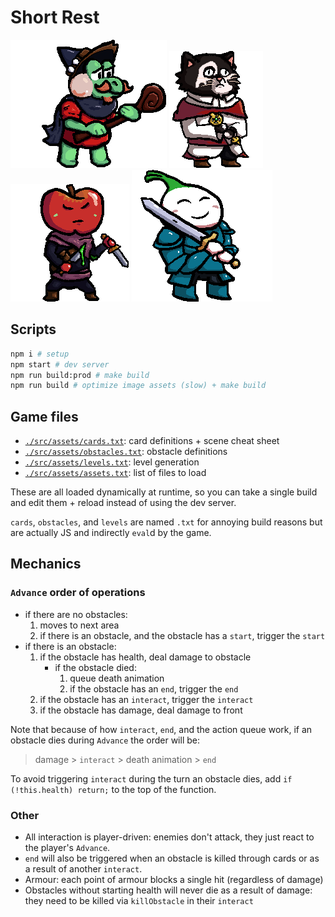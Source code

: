 # Short Rest

![frog](./src/assets/textures/frog.png)
![cat](./src/assets/textures/cat.png)
![apple](./src/assets/textures/apple.png)
![onion](./src/assets/textures/onion.png)

## Scripts

```sh
npm i # setup
npm start # dev server
npm run build:prod # make build
npm run build # optimize image assets (slow) + make build
```

## Game files

- [`./src/assets/cards.txt`](./src/assets/cards.txt): card definitions + scene cheat sheet
- [`./src/assets/obstacles.txt`](./src/assets/obstacles.txt): obstacle definitions
- [`./src/assets/levels.txt`](./src/assets/levels.txt): level generation
- [`./src/assets/assets.txt`](./src/assets/assets.txt): list of files to load

These are all loaded dynamically at runtime, so you can take a single build and edit them + reload instead of using the dev server.

`cards`, `obstacles`, and `levels` are named `.txt` for annoying build reasons but are actually JS and indirectly `eval`d by the game.

## Mechanics

### `Advance` order of operations

- if there are no obstacles:
  1. moves to next area
  2. if there is an obstacle, and the obstacle has a `start`, trigger the `start`
- if there is an obstacle:
  1. if the obstacle has health, deal damage to obstacle
     - if the obstacle died:
       1. queue death animation
       2. if the obstacle has an `end`, trigger the `end`
  2. if the obstacle has an `interact`, trigger the `interact`
  3. if the obstacle has damage, deal damage to front

Note that because of how `interact`, `end`, and the action queue work, if an obstacle dies during `Advance` the order will be:

> damage > `interact` > death animation > `end`

To avoid triggering `interact` during the turn an obstacle dies, add `if (!this.health) return;` to the top of the function.

### Other

- All interaction is player-driven: enemies don't attack, they just react to the player's `Advance`.
- `end` will also be triggered when an obstacle is killed through cards or as a result of another `interact`.
- Armour: each point of armour blocks a single hit (regardless of damage)
- Obstacles without starting health will never die as a result of damage: they need to be killed via `killObstacle` in their `interact`
